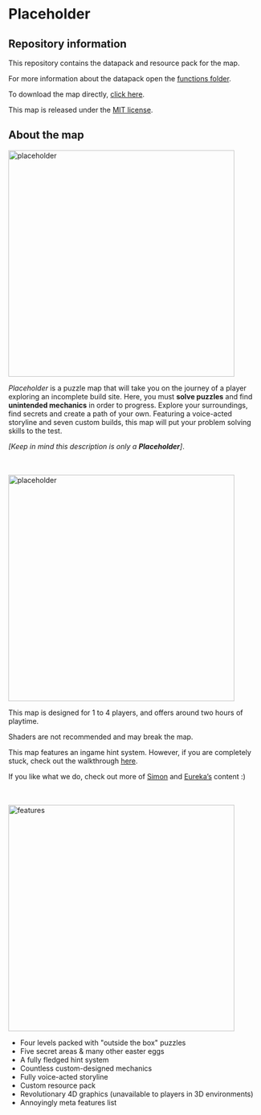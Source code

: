 # Placeholder

## Repository information

This repository contains the datapack and resource pack for the map.

For more information about the datapack open the [functions folder](https://github.com/SimonDMC/Placeholder/tree/main/datapack/data/simondmc/functions).

To download the map directly, [click here](https://github.com/SimonDMC/Placeholder/releases/latest/download/Placeholder.zip).

This map is released under the [MIT license](https://github.com/SimonDMC/Placeholder/blob/main/LICENSE).

## About the map

<img src="https://simondmc.com/media/imgs/logos/placeholder.webp" alt="placeholder" width="450"/>

_Placeholder_ is a puzzle map that will take you on the journey of a player exploring an incomplete build site. Here, you must **solve puzzles** and find **unintended mechanics** in order to progress. Explore your surroundings, find secrets and create a path of your own.
Featuring a voice-acted storyline and seven custom builds, this map will put your problem solving skills to the test.

_[Keep in mind this description is only a **Placeholder**]_.

<br><br>
<img src="https://simondmc.com/media/imgs/logos/placeholder-info.webp" alt="placeholder" width="450"/>

This map is designed for 1 to 4 players, and offers around two hours of playtime.

Shaders are not recommended and may break the map.

This map features an ingame hint system. However, if you are completely stuck, check out the walkthrough [here](https://youtu.be/iSnyGt-uduc).

If you like what we do, check out more of [Simon](https://simondmc.com) and [Eureka’s](https://youtube.com/EurekaX) content :)

<br><br>
<img src="https://simondmc.com/media/imgs/logos/placeholder-features.webp" alt="features" width="450"/>

-   Four levels packed with "outside the box" puzzles
-   Five secret areas & many other easter eggs
-   A fully fledged hint system
-   Countless custom-designed mechanics
-   Fully voice-acted storyline
-   Custom resource pack
-   Revolutionary 4D graphics (unavailable to players in 3D environments)
-   Annoyingly meta features list
